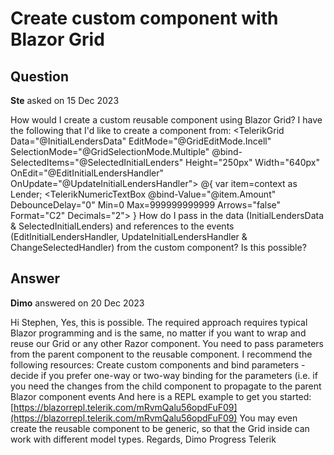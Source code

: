 # Create custom component with Blazor Grid

## Question

**Ste** asked on 15 Dec 2023

How would I create a custom reusable component using Blazor Grid? I have the following that I'd like to create a component from: <TelerikGrid Data="@InitialLendersData" EditMode="@GridEditMode.Incell" SelectionMode="@GridSelectionMode.Multiple" @bind-SelectedItems="@SelectedInitialLenders" Height="250px" Width="640px" OnEdit="@EditInitialLendersHandler" OnUpdate="@UpdateInitialLendersHandler"> <GridColumns> <GridColumn Field="@nameof(Lender.IsSelected)" Title="" Width="50px" TextAlign="@ColumnTextAlign.Center" Editable="false"> <Template> @{ EditedLender=context as Lender; <TelerikCheckBox @bind-Value="@EditedLender.IsSelected" OnChange="@ChangeSelectedHandler" /> } </Template> </GridColumn> <GridColumn Field="@nameof(Lender.Name)" Editable="false" /> <GridColumn Field="@nameof(Lender.Amount)" Width="160px" DisplayFormat="{0:C2}" TextAlign="@ColumnTextAlign.Right"> <EditorTemplate> @{ var item=context as Lender; <TelerikNumericTextBox @bind-Value="@item.Amount" DebounceDelay="0" Min=0 Max=999999999999 Arrows="false" Format="C2" Decimals="2"></TelerikNumericTextBox> } </EditorTemplate> </GridColumn> </GridColumns> </TelerikGrid> How do I pass in the data (InitialLendersData & SelectedInitialLenders) and references to the events (EditInitialLendersHandler, UpdateInitialLendersHandler & ChangeSelectedHandler) from the custom component? Is this possible?

## Answer

**Dimo** answered on 20 Dec 2023

Hi Stephen, Yes, this is possible. The required approach requires typical Blazor programming and is the same, no matter if you want to wrap and reuse our Grid or any other Razor component. You need to pass parameters from the parent component to the reusable component. I recommend the following resources: Create custom components and bind parameters - decide if you prefer one-way or two-way binding for the parameters (i.e. if you need the changes from the child component to propagate to the parent Blazor component events And here is a REPL example to get you started: [https://blazorrepl.telerik.com/mRvmQalu56opdFuF09](https://blazorrepl.telerik.com/mRvmQalu56opdFuF09) You may even create the reusable component to be generic, so that the Grid inside can work with different model types. Regards, Dimo Progress Telerik
